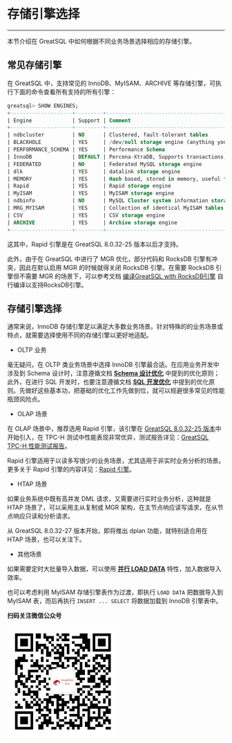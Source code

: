 # 存储引擎选择
---

本节介绍在 GreatSQL 中如何根据不同业务场景选择相应的存储引擎。

## 常见存储引擎

在 GreatSQL 中，支持常见的 InnoDB、MyISAM、ARCHIVE 等存储引擎，可执行下面的命令查看所有支持的所有引擎：

```sql
greatsql> SHOW ENGINES;
+--------------------+---------+----------------------------------------------------------------------------+--------------+------+------------+
| Engine             | Support | Comment                                                                    | Transactions | XA   | Savepoints |
+--------------------+---------+----------------------------------------------------------------------------+--------------+------+------------+
| ndbcluster         | NO      | Clustered, fault-tolerant tables                                           | NULL         | NULL | NULL       |
| BLACKHOLE          | YES     | /dev/null storage engine (anything you write to it disappears)             | NO           | NO   | NO         |
| PERFORMANCE_SCHEMA | YES     | Performance Schema                                                         | NO           | NO   | NO         |
| InnoDB             | DEFAULT | Percona-XtraDB, Supports transactions, row-level locking, and foreign keys | YES          | YES  | YES        |
| FEDERATED          | NO      | Federated MySQL storage engine                                             | NULL         | NULL | NULL       |
| dlk                | YES     | datalink storage engine                                                    | NO           | NO   | NO         |
| MEMORY             | YES     | Hash based, stored in memory, useful for temporary tables                  | NO           | NO   | NO         |
| Rapid              | YES     | Rapid storage engine                                                       | NO           | NO   | NO         |
| MyISAM             | YES     | MyISAM storage engine                                                      | NO           | NO   | NO         |
| ndbinfo            | NO      | MySQL Cluster system information storage engine                            | NULL         | NULL | NULL       |
| MRG_MYISAM         | YES     | Collection of identical MyISAM tables                                      | NO           | NO   | NO         |
| CSV                | YES     | CSV storage engine                                                         | NO           | NO   | NO         |
| ARCHIVE            | YES     | Archive storage engine                                                     | NO           | NO   | NO         |
+--------------------+---------+----------------------------------------------------------------------------+--------------+------+------------+
```

这其中，Rapid 引擎是在 GreatSQL 8.0.32-25 版本以后才支持。

此外，由于在 GreatSQL 中进行了 MGR 优化，部分代码和 RocksDB 引擎有冲突，因此在默认启用 MGR 的时候就得关闭 RocksDB 引擎。在需要 RocksDB 引擎但不需要 MGR 的场景下，可以参考文档 [编译GreatSQL with RocksDB引擎](https://mp.weixin.qq.com/s/aOP9oRhlgFlnz5eEB9clsA) 自行编译以支持RocksDB引擎。

## 存储引擎选择

通常来说，InnoDB 存储引擎足以满足大多数业务场景。针对特殊的的业务场景或特点，就需要选择使用不同的存储引擎以更好地适配。

- OLTP 业务

毫无疑问，在 OLTP 类业务场景中选择 InnoDB 引擎最合适。在应用业务开发中涉及到 Schema 设计时，注意遵循文档 **[Schema 设计优化](./12-7-1-sql-optimize-schema-design.md)** 中提到的优化原则；此外，在进行 SQL 开发时，也要注意遵循文档 **[SQL 开发优化](./12-7-2-sql-optimize-sql-dev.md)** 中提到的优化原则。先做好这些基本功，把基础的优化工作先做到位，就可以规避很多常见的性能瓶颈风险点。

- OLAP 场景

在 OLAP 场景中，推荐选用 Rapid 引擎，该引擎在 [GreatSQL 8.0.32-25 版本](../1-docs-intro/relnotes/changes-greatsql-8-0-32-25-20231228.md#特性增强)中开始引入，在 TPC-H 测试中性能表现非常优异，测试报告详见：[GreatSQL TPC-H 性能测试报告](../10-optimize/3-3-benchmark-greatsql-tpch-report.md)。

Rapid 引擎适用于以读多写很少的业务场景，尤其适用于非实时业务分析的场景。更多关于 Rapid 引擎的内容详见：[Rapid 引擎](../5-enhance/5-1-highperf-rapid-engine.md)。

- HTAP 场景

如果业务系统中既有高并发 DML 请求，又需要进行实时业务分析，这种就是 HTAP 场景了，可以采用主从复制或 MGR 架构，在主节点响应读写请求，在从节点响应只读和分析请求。

从 GreatSQL 8.0.32-27 版本开始，即将推出 dplan 功能，就特别适合用在 HTAP 场景，也可以关注下。

- 其他场景

如果需要定时大批量导入数据，可以使用 **[并行 LOAD DATA](../5-enhance/5-1-highperf-parallel-load.md)** 特性，加入数据导入效率。

也可以考虑利用 MyISAM 存储引擎表作为过渡，即执行 `LOAD DATA` 把数据导入到 MyISAM 表，而后再执行 `INSERT ... SELECT` 将数据加载到 InnoDB 引擎表中。



**扫码关注微信公众号**

![greatsql-wx](../greatsql-wx.jpg)

